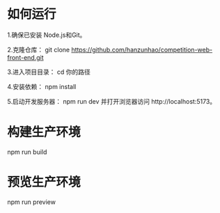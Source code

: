 # 如何运行
1.确保已安装 Node.js和Git。

2.克隆仓库：
git clone https://github.com/hanzunhao/competition-web-front-end.git

3.进入项目目录：
cd 你的路径

4.安装依赖：
npm install

5.启动开发服务器：
npm run dev
并打开浏览器访问 http://localhost:5173。

# 构建生产环境
npm run build

# 预览生产环境
npm run preview
